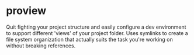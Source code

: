 proview
=======
Quit fighting your project structure and easily configure a dev environment to support different 'views' of your project folder. Uses symlinks to create a file system organization that actually suits the task you're working on without breaking references.

